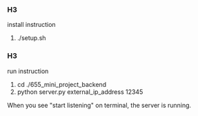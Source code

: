 ### H3
install instruction

1. ./setup.sh

### H3
run instruction

1. cd ./655_mini_project_backend
2. python server.py external_ip_address 12345

When you see "start listening" on terminal, the server is running.